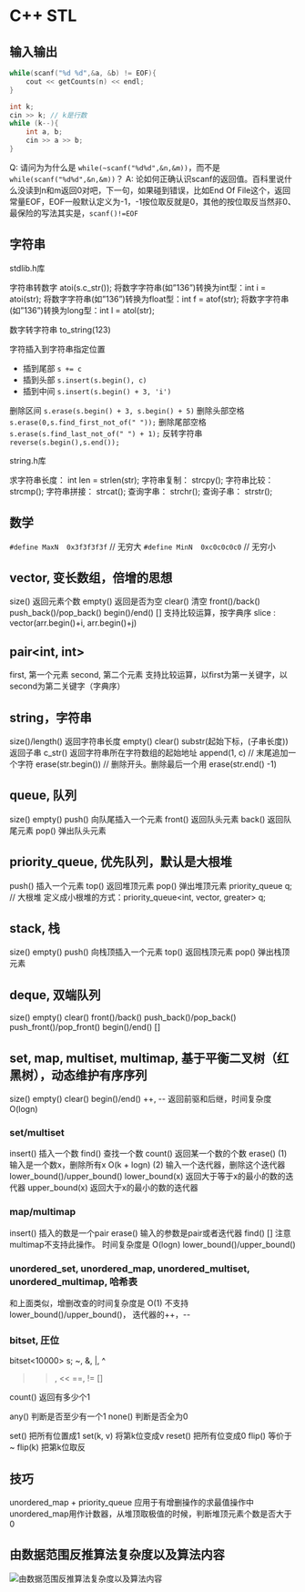 # C++ STL

## 输入输出

```cpp
while(scanf("%d %d",&a, &b) != EOF){
    cout << getCounts(n) << endl;
}
```

```cpp
int k;
cin >> k; // k是行数
while (k--){
    int a, b;
    cin >> a >> b;
}
```

Q: 请问为为什么是 `while(~scanf("%d%d",&n,&m))`，而不是 `while(scanf("%d%d",&n,&m))`？
A: 论如何正确认识scanf的返回值。百科里说什么没读到n和m返回0对吧，下一句，如果碰到错误，比如End Of File这个，返回常量EOF，EOF一般默认定义为-1，-1按位取反就是0，其他的按位取反当然非0、最保险的写法其实是，`scanf()!=EOF`

## 字符串

stdlib.h库

字符串转数字 atoi(s.c_str());
将数字字符串(如”136”)转换为int型：int i = atoi(str);
将数字字符串(如”136”)转换为float型：int f = atof(str);
将数字字符串(如”136”)转换为long型：int l = atol(str);

数字转字符串 to_string(123)

字符插入到字符串指定位置

- 插到尾部 `s += c`
- 插到头部 `s.insert(s.begin(), c)`
- 插到中间 `s.insert(s.begin() + 3, 'i')`

删除区间 `s.erase(s.begin() + 3, s.begin() + 5)`
删除头部空格`s.erase(0,s.find_first_not_of(" "));`
删除尾部空格`s.erase(s.find_last_not_of(" ") + 1);`
反转字符串 `reverse(s.begin(),s.end());`

string.h库

求字符串长度： int len = strlen(str);
字符串复制： strcpy();
字符串比较： strcmp();
字符串拼接： strcat();
查询字串： strchr();
查询子串： strstr();

## 数学

`#define MaxN  0x3f3f3f3f` // 无穷大
`#define MinN  0xc0c0c0c0` // 无穷小

## vector, 变长数组，倍增的思想

size()  返回元素个数
empty()  返回是否为空
clear()  清空
front()/back()
push_back()/pop_back()
begin()/end()
[]
支持比较运算，按字典序
slice : vector<int>(arr.begin()+i, arr.begin()+j)

## pair<int, int>

first, 第一个元素
second, 第二个元素
支持比较运算，以first为第一关键字，以second为第二关键字（字典序）

## string，字符串

size()/length()  返回字符串长度
empty()
clear()
substr(起始下标，(子串长度))  返回子串
c_str()  返回字符串所在字符数组的起始地址
append(1, c) // 末尾追加一个字符
erase(str.begin()) // 删除开头。删除最后一个用     erase(str.end() -1)

## queue, 队列

size()
empty()
push()  向队尾插入一个元素
front()  返回队头元素
back()  返回队尾元素
pop()  弹出队头元素

## priority_queue, 优先队列，默认是大根堆

push()  插入一个元素
top()  返回堆顶元素
pop()  弹出堆顶元素
priority_queue<int> q; // 大根堆
定义成小根堆的方式：priority_queue<int, vector<int>, greater<int>> q;

## stack, 栈

size()
empty()
push()  向栈顶插入一个元素
top()  返回栈顶元素
pop()  弹出栈顶元素

## deque, 双端队列

size()
empty()
clear()
front()/back()
push_back()/pop_back()
push_front()/pop_front()
begin()/end()
[]

## set, map, multiset, multimap, 基于平衡二叉树（红黑树），动态维护有序序列

size()
empty()
clear()
begin()/end()
++, -- 返回前驱和后继，时间复杂度 O(logn)

### set/multiset

insert()  插入一个数
find()  查找一个数
count()  返回某一个数的个数
erase()
    (1) 输入是一个数x，删除所有x   O(k + logn)
    (2) 输入一个迭代器，删除这个迭代器
lower_bound()/upper_bound()
    lower_bound(x)  返回大于等于x的最小的数的迭代器
    upper_bound(x)  返回大于x的最小的数的迭代器

### map/multimap

insert()  插入的数是一个pair
erase()  输入的参数是pair或者迭代器
find()
[]  注意multimap不支持此操作。 时间复杂度是 O(logn)
lower_bound()/upper_bound()

### unordered_set, unordered_map, unordered_multiset, unordered_multimap, 哈希表

和上面类似，增删改查的时间复杂度是 O(1)
不支持 lower_bound()/upper_bound()， 迭代器的++，--

### bitset, 圧位

bitset<10000> s;
~, &, |, ^
>>, <<
==, !=
[]

count()  返回有多少个1

any()  判断是否至少有一个1
none()  判断是否全为0

set()  把所有位置成1
set(k, v)  将第k位变成v
reset()  把所有位变成0
flip()  等价于~
flip(k) 把第k位取反

## 技巧

unordered_map + priority_queue 应用于有增删操作的求最值操作中
unordered_map用作计数器，从堆顶取极值的时候，判断堆顶元素个数是否大于0

## 由数据范围反推算法复杂度以及算法内容

![由数据范围反推算法复杂度以及算法内容](https://muyids.oss-cn-beijing.aliyuncs.com/ac-oo.png)
